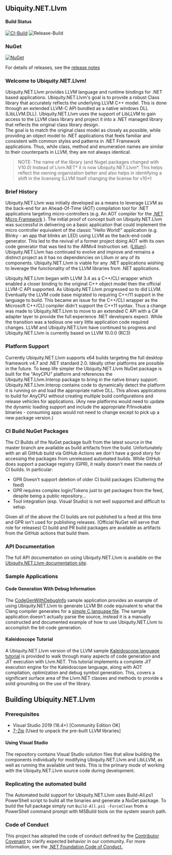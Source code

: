 ## Ubiquity.NET.Llvm

#### Build Status
[![CI-Build](https://github.com/UbiquityDotNET/Llvm.NET/workflows/CI-Build/badge.svg?branch=master&event=push)](https://github.com/UbiquityDotNET/Llvm.NET/actions?query=workflow%3ACI-Build+branch%3Amaster+is%3Ain_progress)
![Release-Build](https://github.com/UbiquityDotNET/Llvm.NET/workflows/Release-Build/badge.svg)
### NuGet
[![NuGet](https://img.shields.io/nuget/dt/Ubiquity.NET.Llvm.svg)](https://www.nuget.org/packages/Ubiquity.NET.Llvm/)

For details of releases, see the [release notes](https://github.com/UbiquityDotNET/Llvm.NET/blob/master/docfx/ReleaseNotes.md)

### Welcome to Ubiquity.NET.Llvm!
Ubiquity.NET.Llvm provides LLVM language and runtime bindings for .NET based applications. Ubiquity.NET.Llvm's goal is to provide
a robust Class library that accurately reflects the underlying LLVM C++ model. This is done through an extended
LLVM-C API bundled as a native windows DLL (LibLLVM.DLL). Ubiquity.NET.Llvm uses the support of LibLLVM to gain access
to the LLVM class library and project it into a .NET managed library that reflects the original class library
design.  
The goal is to match the original class model as closely as possible, while providing an object model to .NET
applications that feels familiar and consistent with common styles and patterns in .NET Framework applications.
Thus, while class, method and enumeration names are similar to their counterparts in LLVM, they are not always
identical.

>NOTE:
>The name of the library (and Nuget packages changed with V10.0) Instead of Llvm.NET* it is now Ubiquity.NET.Llvm*.
>This helps reflect the owning organization better and also helps in identifying a shift in the licensing (LLVM itself
>changing the license for v10*)

### Brief History
Ubiquity.NET.Llvm was initially developed as a means to leverage LLVM as the back-end for an Ahead-Of-Time (AOT) compilation
tool for .NET applications targeting micro-controllers (e.g. An AOT compiler for the [.NET Micro Framework](http://www.netmf.com) ).
The initial proof of concept built on Ubiquity.NET.Llvm was successful in delivering on a basic application that could
implement the micro controller equivalent of the classic "Hello World!" application (e.g. Blinky - an app that
blinks an LED) using LLVM as the back-end code generator. This led to the revival of a former project doing AOT
with its own code generator that was tied to the ARMv4 Instruction set. ([Llilum](https://www.github.com/netmf/Llilum)).
Ubiquity.NET.Llvm has continued to evolve and improve and remains a distinct project as it has no dependencies on Llilum
or any of its components. Ubiquity.NET.Llvm is viable for any .NET applications wishing to leverage the functionality of
the LLVM libraries from .NET applications.

Ubiquity.NET.Llvm began with LLVM 3.4 as a C++/CLI wrapper which enabled a closer binding to the original C++ object model
then the official LLVM-C API supported. As Ubiquity.NET.Llvm progressed so to did LLVM. Eventually the LLVM code base
migrated to requiring C++/11 support in the language to build. This became an issue for the C++/CLI wrapper as the
Microsoft C++/CLI compiler didn't support the C++11 syntax. Thus a change was made to Ubiquity.NET.Llvm to move to an extended
C API with a C# adapter layer to provide the full experience .NET developers expect. While the transition was a
tedious one very little application code required changes. LLVM and Ubiquity.NET.Llvm have continued to progress and Ubiquity.NET.Llvm
is currently based on LLVM 10.0.0 (RC3)

### Platform Support
Currently Ubiquity.NET.Llvm supports x64 builds targeting the full desktop framework v4.7 and .NET standard 2.0. Ideally
other platforms are possible in the future. To keep life simpler the Ubiquity.NET.Llvm NuGet package is built for the "AnyCPU"
platform and references the Ubiquity.NET.Llvm.Interop package to bring in the native binary support. Ubiquity.NET.Llvm.Interop
contains code to dynamically detect the platform it is running on and load the appropriate native DLL. This allows applications
to build for AnyCPU without creating multiple build configurations and release vehicles for applications. (Any new platforms
would need to update the dynamic loading support and include the appropriate P/Invokable binaries - consuming apps would not
need to change except to pick up a new package version.)

### CI Build NuGet Packages
The CI Builds of the NuGet package built from the latest source in the master branch are available as build artifacts from the build. 
Unfortunately with an all GitHub build via GitHub Actions we don't have a good story for accessing the packages from unreleased automated builds. While GitHub does support a package registry (GPR), it really doesn't meet the needs of CI builds. In particular:
* GPR Doesn't support deletion of older CI build packages (Cluttering the feed)
* GPR requires complex login/Tokens just to get packages from the feed, despite being a public repository...
* Tool integration (esp. Visual Studio) is not well supported and difficult to setup.

Given all of the above the CI builds are not published to a feed at this time and GPR isn't used for publishing releases. (Official NuGet will serve that role for releases)
CI build and PR build packages are available as artifacts from the GitHub actions that build them.

### API Documentation
The full API documentation on using Ubiquity.NET.Llvm is available on the [Ubiquity.NET.Llvm documentation site](https://ubiquitydotnet.github.io/Ubiquity.NET.Llvm/).

### Sample Applications
#### Code Generation With Debug Information
The [CodeGenWithDebugInfo](https://github.com/UbiquityDotNET/Llvm.NET/tree/master/Samples/CodeGenWithDebugInfo) sample application provides an example of using Ubiquity.NET.Llvm to generate
LLVM Bit code equivalent to what the Clang compiler generates for a [simple C language file](https://github.com/UbiquityDotNET/Llvm.NET/blob/master/Samples/CodeGenWithDebugInfo/Support%20Files/test.c).
The sample application doesn't actually parse the source, instead it is a manually constructed and documented example of how to use Ubiquity.NET.Llvm to accomplish the bit-code generation. 

#### Kaleidoscope Tutorial
A Ubiquity.NET.Llvm version of the LLVM sample [Kaleidoscope language tutorial](https://ubiquitydotnet.github.io/Llvm.NET/articles/Samples/Kaleidoscope.html) is provided to walk through many aspects of code generation and JIT execution with Llvm.NET. This tutorial implements a complete JIT execution engine for the Kaleidoscope language, along with AOT compilation, optimization and debug symbol generation. This, covers a significant surface area of the Llvm.NET classes and methods to provide a solid grounding on the use of the library.

## Building Ubiquity.NET.Llvm
### Prerequisites
* Visual Studio 2019 (16.4+) [Community Edition OK]
* [7-Zip](https://www.7-zip.org/) [Used to unpack the pre-built LLVM libraries]

#### Using Visual Studio
The repository contains Visual Studio solution files that allow building the components individually for modifying
Ubiquity.NET.Llvm and LibLLVM, as well as running the available unit tests. This is the primary mode of working with the
Ubiquity.NET.Llvm source code during development.

### Replicating the automated build
The Automated build support for Ubiquity.NET.Llvm uses Build-All.ps1 PowerShell script to build all the binaries and generate a
NuGet package. To build the full package simply run `Build-All.ps1 -ForceClean` from a PowerShell command prompt with MSBuild tools
on the system search path.

### Code of Conduct
This project has adopted the code of conduct defined by the [Contributor Covenant](http://contributor-covenant.org/)
to clarify expected behavior in our community. For more information, see the
[.NET Foundation Code of Conduct.](http://www.dotnetfoundation.org/code-of-conduct)

 

